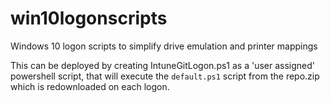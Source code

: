 # win10logonscripts
Windows 10 logon scripts to simplify drive emulation and printer mappings

This can be deployed by creating IntuneGitLogon.ps1 as a 'user assigned' powershell script, that will execute the `default.ps1` script from the repo.zip which is redownloaded on each logon.
